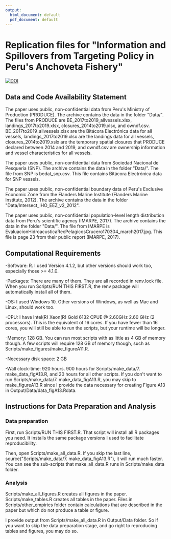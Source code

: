 ```yaml
---
output:
  html_document: default
  pdf_document: default
---
```

# Replication files for "Information and Spillovers from Targeting Policy in Peru's Anchoveta Fishery"

[![DOI](https://zenodo.org/badge/DOI/10.5281/zenodo.7041707.svg)](https://doi.org/10.5281/zenodo.7041707)

## Data and Code Availability Statement

The paper uses public, non-confidential data from Peru's Ministry of Production (PRODUCE). The archive contains the data in the folder "Data/". The files from PRODUCE are BE_2017to2019_allvessels.xlsx, landings_2017to2019.xlsx, closures_2014to2019.xlsx, and owndf.csv. BE_2017to2019_allvessels.xlsx are the Bitácora Electrónica data for all vessels, landings_2017to2019.xlsx are the landings data for all vessels, closures_2014to2019.xslx are the temporary spatial closures that PRODUCE declared between 2014 and 2019, and owndf.csv are ownership information and vessel characteristics for all vessels.

The paper uses public, non-confidential data from Sociedad Nacional de Pesquería (SNP). The archive contains the data in the folder "Data/". The file from SNP is bedat_snp.csv. This file contains Bitácora Electrónica data for SNP vessels.

The paper uses public, non-confidential boundary data of Peru's Exclusive Economic Zone from the Flanders Marine Institute (Flanders Marine Institute, 2012). The archive contains the data in the folder "Data/Intersect_IHO_EEZ_v2_2012".

The paper uses public, non-confidential population-level length distribution data from Peru's scientific agency (IMARPE, 2017). The archive contains the data in the folder "Data/". The file from IMARPE is EvaluacionHidroacusticaRecPelagicosCrucero170304_march2017.jpg. This file is page 23 from their public report (IMARPE, 2017). 


## Computational Requirements

-Software: R. I used Version 4.1.2, but other versions should work too, especially those >= 4.1.0.

-Packages: There are many of them. They are all recorded in renv.lock file. When you run Scripts/RUN THIS FIRST.R, the renv package will automatically install all of them.

-OS: I used Windows 10. Other versions of Windows, as well as Mac and Linux, should work too. 

-CPU: I have Intel(R) Xeon(R) Gold 6132 CPUE @ 2.60GHz 2.60 GHz (2 processors). This is the equivalent of 16 cores. If you have fewer than 16 cores, you will still be able to run the scripts, but your runtime will be longer.

-Memory: 128 GB. You can run most scripts with as little as 4 GB of memory though. A few scripts will require 128 GB of memory though, such as Scripts/make_figures/make_figureA11.R. 

-Necessary disk space: 2 GB

-Wall clock-time: 920 hours. 900 hours for Scripts/make_data/7. make_data_figA13.R, and 20 hours for all other scripts. If you don't want to run Scripts/make_data/7. make_data_figA13.R, you may skip to make_figureA13.R since I provide the data necessary for creating Figure A13 in Output/Data/data_figA13.Rdata. 

## Instructions for Data Preparation and Analysis

### Data preparation

First, run Scripts/RUN THIS FIRST.R. That script will install all R packages you need. It installs the same package versions I used to facilitate reproducibility. 

Then, open Scripts/make_all_data.R. If you skip the last line, source("Scripts/make_data/7. make_data_figA13.R"), it will run much faster. You can see the sub-scripts that make_all_data.R runs in Scripts/make_data folder. 

### Analysis

Scripts/make_all_figures.R creates all figures in the paper. Scripts/make_tables.R creates all tables in the paper. Files in Scripts/other_empirics folder contain calculations that are described in the paper but which do not produce a table or figure.

I provide output from Scripts/make_all_data.R in Output/Data folder. So if you want to skip the data preparation stage, and go right to reproducing tables and figures, you may do so.
